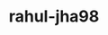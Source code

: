 ---
title: rahul-jha98
github: https://github.com/rahul-jha98
mode: dark
transition: 1s
score: 81.8
archetype:
- Little Bit of Everything
---